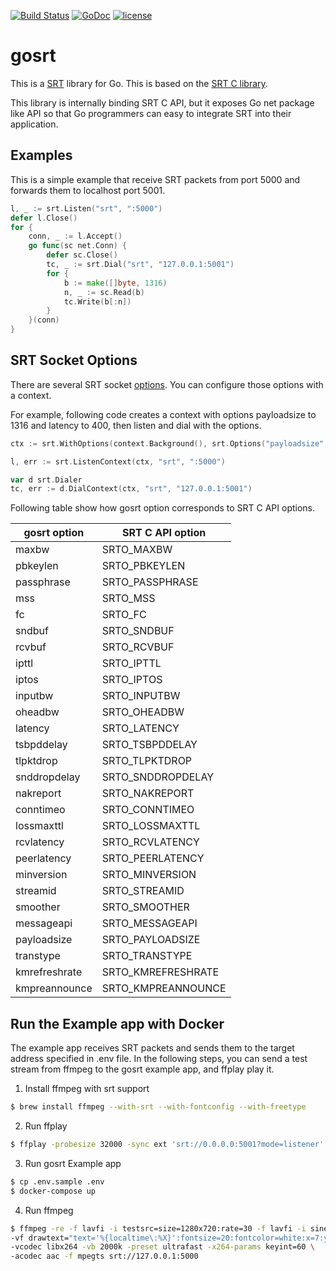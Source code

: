 [![Build Status](https://secure.travis-ci.org/openfresh/gosrt.png?branch=master)](http://travis-ci.org/openfresh/gosrt)
[![GoDoc](https://godoc.org/github.com/openfresh/gosrt/srt?status.svg)](https://godoc.org/github.com/openfresh/gosrt/srt)
[![license](https://img.shields.io/badge/license-MIT-4183c4.svg)](https://github.com/openfresh/gosrt/blob/master/LICENSE)

# gosrt

This is a [SRT](https://github.com/Haivision/srt) library for Go. This is based on the [SRT C library](https://github.com/Haivision/srt/blob/master/docs/API.md).

This library is internally binding SRT C API, but it exposes Go net package like API so that Go programmers can easy to integrate SRT into their application.

## Examples
This is a simple example that receive SRT packets from port 5000 and forwards them to localhost port 5001.

```go
l, _ := srt.Listen("srt", ":5000")
defer l.Close()
for {
    conn, _ := l.Accept()
    go func(sc net.Conn) {
        defer sc.Close()
        tc, _ := srt.Dial("srt", "127.0.0.1:5001")
        for {
            b := make([]byte, 1316)
            n, _ := sc.Read(b)
            tc.Write(b[:n])
        }
    }(conn)
}
```

## SRT Socket Options
There are several SRT socket [options](https://github.com/Haivision/srt/blob/master/docs/API.md#options). You can configure those options with a context.

For example, following code creates a context with options payloadsize to 1316 and latency to 400, then listen and dial with the options.

```go
ctx := srt.WithOptions(context.Background(), srt.Options("payloadsize", "1316", "latency", "400"))

l, err := srt.ListenContext(ctx, "srt", ":5000")

var d srt.Dialer
tc, err := d.DialContext(ctx, "srt", "127.0.0.1:5001")
```

Following table show how gosrt option corresponds to SRT C API options.

| gosrt option  | SRT C API option   |
|---------------|--------------------|
| maxbw         | SRTO_MAXBW         |
| pbkeylen      | SRTO_PBKEYLEN      |
| passphrase    | SRTO_PASSPHRASE    |
| mss           | SRTO_MSS           |
| fc            | SRTO_FC            |
| sndbuf        | SRTO_SNDBUF        |
| rcvbuf        | SRTO_RCVBUF        |
| ipttl         | SRTO_IPTTL         |
| iptos         | SRTO_IPTOS         |
| inputbw       | SRTO_INPUTBW       |
| oheadbw       | SRTO_OHEADBW       |
| latency       | SRTO_LATENCY       |
| tsbpddelay    | SRTO_TSBPDDELAY    |
| tlpktdrop     | SRTO_TLPKTDROP     |
| snddropdelay  | SRTO_SNDDROPDELAY  |
| nakreport     | SRTO_NAKREPORT     |
| conntimeo     | SRTO_CONNTIMEO     |
| lossmaxttl    | SRTO_LOSSMAXTTL    |
| rcvlatency    | SRTO_RCVLATENCY    |
| peerlatency   | SRTO_PEERLATENCY   |
| minversion    | SRTO_MINVERSION    |
| streamid      | SRTO_STREAMID      |
| smoother      | SRTO_SMOOTHER      |
| messageapi    | SRTO_MESSAGEAPI    |
| payloadsize   | SRTO_PAYLOADSIZE   |
| transtype     | SRTO_TRANSTYPE     |
| kmrefreshrate | SRTO_KMREFRESHRATE | 
| kmpreannounce | SRTO_KMPREANNOUNCE |

## Run the Example app with Docker
The example app receives SRT packets and sends them to the target address specified in .env file. In the following steps, you can send a test stream from ffmpeg to the gosrt example app, and ffplay play it. 

1. Install ffmpeg with srt support
```sh
$ brew install ffmpeg --with-srt --with-fontconfig --with-freetype
```

2. Run ffplay
```sh
$ ffplay -probesize 32000 -sync ext 'srt://0.0.0.0:5001?mode=listener'
```

3. Run gosrt Example app
```sh
$ cp .env.sample .env
$ docker-compose up
```

4. Run ffmpeg
```sh
$ ffmpeg -re -f lavfi -i testsrc=size=1280x720:rate=30 -f lavfi -i sine \
-vf drawtext="text='%{localtime\:%X}':fontsize=20:fontcolor=white:x=7:y=7" \
-vcodec libx264 -vb 2000k -preset ultrafast -x264-params keyint=60 \
-acodec aac -f mpegts srt://127.0.0.1:5000
```
